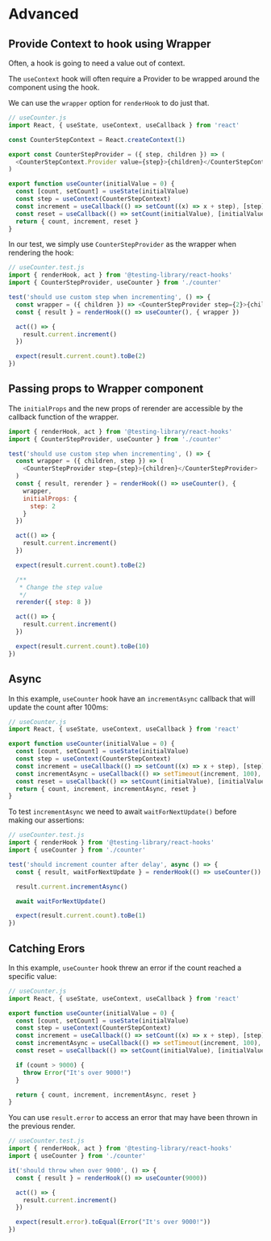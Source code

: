 # Advanced

## Provide Context to hook using Wrapper

Often, a hook is going to need a value out of context.

The `useContext` hook will often require a Provider to be wrapped around the component using the hook.

We can use the `wrapper` option for `renderHook` to do just that.

```js
// useCounter.js
import React, { useState, useContext, useCallback } from 'react'

const CounterStepContext = React.createContext(1)

export const CounterStepProvider = ({ step, children }) => (
  <CounterStepContext.Provider value={step}>{children}</CounterStepContext.Provider>
)

export function useCounter(initialValue = 0) {
  const [count, setCount] = useState(initialValue)
  const step = useContext(CounterStepContext)
  const increment = useCallback(() => setCount((x) => x + step), [step])
  const reset = useCallback(() => setCount(initialValue), [initialValue])
  return { count, increment, reset }
}
```

In our test, we simply use `CounterStepProvider` as the wrapper when rendering the hook:

```js
// useCounter.test.js
import { renderHook, act } from '@testing-library/react-hooks'
import { CounterStepProvider, useCounter } from './counter'

test('should use custom step when incrementing', () => {
  const wrapper = ({ children }) => <CounterStepProvider step={2}>{children}</CounterStepProvider>
  const { result } = renderHook(() => useCounter(), { wrapper })

  act(() => {
    result.current.increment()
  })

  expect(result.current.count).toBe(2)
})
```


## Passing props to Wrapper component

The `initialProps` and the new props of rerender are accessible by the callback function of the wrapper.

```js
import { renderHook, act } from '@testing-library/react-hooks'
import { CounterStepProvider, useCounter } from './counter'

test('should use custom step when incrementing', () => {
  const wrapper = ({ children, step }) => (
    <CounterStepProvider step={step}>{children}</CounterStepProvider>
  )
  const { result, rerender } = renderHook(() => useCounter(), {
    wrapper,
    initialProps: {
      step: 2
    }
  })

  act(() => {
    result.current.increment()
  })

  expect(result.current.count).toBe(2)

  /**
   * Change the step value
   */
  rerender({ step: 8 })

  act(() => {
    result.current.increment()
  })

  expect(result.current.count).toBe(10)
})
```


## Async

In this example, `useCounter` hook have an `incrementAsync` callback that will update the count after 100ms:

```js
// useCounter.js
import React, { useState, useContext, useCallback } from 'react'

export function useCounter(initialValue = 0) {
  const [count, setCount] = useState(initialValue)
  const step = useContext(CounterStepContext)
  const increment = useCallback(() => setCount((x) => x + step), [step])
  const incrementAsync = useCallback(() => setTimeout(increment, 100), [increment])
  const reset = useCallback(() => setCount(initialValue), [initialValue])
  return { count, increment, incrementAsync, reset }
}
```

To test `incrementAsync` we need to await `waitForNextUpdate()` before making our assertions:

```js
// useCounter.test.js
import { renderHook } from '@testing-library/react-hooks'
import { useCounter } from './counter'

test('should increment counter after delay', async () => {
  const { result, waitForNextUpdate } = renderHook(() => useCounter())

  result.current.incrementAsync()

  await waitForNextUpdate()

  expect(result.current.count).toBe(1)
})
```


## Catching Erors

In this example, `useCounter` hook threw an error if the count reached a specific value:

```js
// useCounter.js
import React, { useState, useContext, useCallback } from 'react'

export function useCounter(initialValue = 0) {
  const [count, setCount] = useState(initialValue)
  const step = useContext(CounterStepContext)
  const increment = useCallback(() => setCount((x) => x + step), [step])
  const incrementAsync = useCallback(() => setTimeout(increment, 100), [increment])
  const reset = useCallback(() => setCount(initialValue), [initialValue])

  if (count > 9000) {
    throw Error("It's over 9000!")
  }

  return { count, increment, incrementAsync, reset }
}
```

You can use `result.error` to access an error that may have been thrown in the previous render.

```js
// useCounter.test.js
import { renderHook, act } from '@testing-library/react-hooks'
import { useCounter } from './counter'

it('should throw when over 9000', () => {
  const { result } = renderHook(() => useCounter(9000))

  act(() => {
    result.current.increment()
  })

  expect(result.error).toEqual(Error("It's over 9000!"))
})
```
